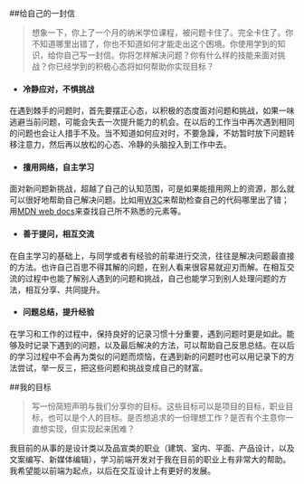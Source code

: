 ##给自己的一封信
>想象一下，你上了一个月的纳米学位课程，被问题卡住了。完全卡住了。你不知道哪里出错了，你也不知道如何才能走出这个困境。你使用学到的知识，给你自己写一封信。你将怎样解决问题？你有什么样的技能来面对挑战？你已经学到的积极心态将如何帮助你实现目标？

* #### 冷静应对，不惧挑战
在遇到棘手的问题时，首先要摆正心态，以积极的态度面对问题和挑战，如果一味逃避当前问题，可能会失去一次提升能力的机会。在以后的工作当中再次遇到相同的问题也会让人措手不及。当不知道如何应对时，不要急躁，不妨暂时放下问题转移注意力，然后再以放松的心态、冷静的头脑投入到工作中去。
* #### 擅用网络，自主学习
面对新问题新挑战，超越了自己的认知范围，可是如果能擅用网上的资源，那么就可以很好地帮助自己解决问题。比如用[W3C](https://validator.w3.org/)来帮助检查自己的代码哪里出了错；用[MDN web docs](https://developer.mozilla.org/zh-CN/docs/Web/HTML/Element)来查找自己所不熟悉的元素等。
* #### 善于提问，相互交流
在自主学习的基础上，与同学或者有经验的前辈进行交流，往往是解决问题最直接的方法。也许自己百思不得其解的问题，在别人看来很容易就迎刃而解。在相互交流的过程中也能了解别人遇到的问题和挑战，自己也能学习到别人处理问题的方法，相互分享、共同提升。
* #### 问题总结，提升经验
在学习和工作的过程中，保持良好的记录习惯十分重要，遇到问题时更是如此。能够及时记录下遇到的问题，以及最后解决的方法，可以帮助自己反思总结。在以后的学习过程中不会再为类似的问题而烦恼，在遇到新的问题时也可以用记录下的方法尝试，举一反三，把这些问题和挑战变成自己的财富。

##我的目标
>写一份简短声明与我们分享你的目标。这些目标可以是项目的目标，职业目标，也可以是个人的目标。是否想追求的一份理想工作？是否有个主意你一直想实现，但实现起来困难？

我目前的从事的是设计类以及品宣类的职业（建筑、室内、平面、产品设计，以及文案编写、新媒体编辑），学习前端开发对于我在目前的职业上有非常大的帮助。我希望能以前端为起点，以后在交互设计上有更好的发展。